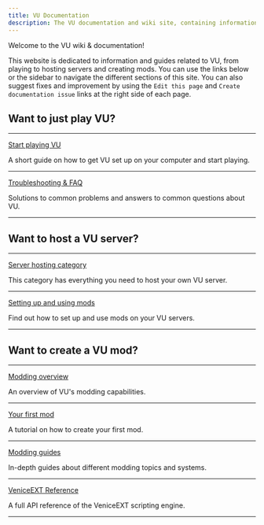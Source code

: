 ```yaml
---
title: VU Documentation
description: The VU documentation and wiki site, containing information and tutorials on everything from using VU and setting up servers, to creating mods.
---
```


Welcome to the VU wiki & documentation!

This website is dedicated to information and guides related to VU, from playing to hosting servers and creating mods. You can use the links below or the sidebar to navigate the different sections of this site. You can also suggest fixes and improvement by using the `Edit this page` and `Create documentation issue` links at the right side of each page.

## Want to just play VU?

---

[Start playing VU](/general/playing/)

A short guide on how to get VU set up on your computer and start playing.

---

[Troubleshooting & FAQ](/troubleshooting/)

Solutions to common problems and answers to common questions about VU.

---

## Want to host a VU server?

---

[Server hosting category](/hosting/)

This category has everything you need to host your own VU server.

---

[Setting up and using mods](/hosting/mods/)

Find out how to set up and use mods on your VU servers.

---

## Want to create a VU mod?

---

[Modding overview](/modding/)

An overview of VU's modding capabilities.

---

[Your first mod](/modding/your-first-mod/) 

A tutorial on how to create your first mod.

---

[Modding guides](/vext/guides/)

In-depth guides about different modding topics and systems.

---

[VeniceEXT Reference](/vext/ref/)

A full API reference of the VeniceEXT scripting engine.

---